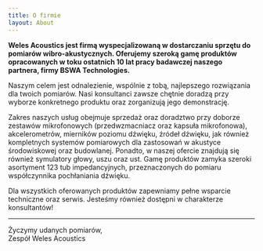 ```yaml
---
title: O firmie
layout: About
---
```


**Weles Acoustics jest firmą wyspecjalizowaną w dostarczaniu sprzętu do pomiarów wibro-akustycznych. Oferujemy szeroką gamę produktów opracowanych w toku ostatnich 10 lat pracy badawczej naszego partnera, firmy BSWA Technologies.**

Naszym celem jest odnalezienie, wspólnie z tobą, najlepszego rozwiązania dla twoich pomiarów. Nasi konsultanci zawsze chętnie doradzą przy wyborze konkretnego produktu oraz zorganizują jego demonstrację.

Zakres naszych usług obejmuje sprzedaż oraz doradztwo przy doborze zestawów mikrofonowych (przedwzmacniacz oraz kapsuła mikrofonowa), akcelerometrów, mierników poziomu dźwięku, źródeł dźwięku, jak również kompletnych systemów pomiarowych dla zastosowań w akustyce środowiskowej oraz budowlanej. Ponadto, w naszej ofercie znajdują się również symulatory głowy, uszu oraz ust. Gamę produktów zamyka szeroki asortyment 123 tub impedancyjnych, przeznaczonych do pomiaru współczynnika pochłaniania dźwięku.

<!-- – Pełna oferta Weles Acoustics dostępna [tutaj](/products). -->

Dla wszystkich oferowanych produktów zapewniamy pełne wsparcie techniczne oraz serwis. Jesteśmy również dostępni w charakterze konsultantów!

---

Życzymy udanych pomiarów,  
Zespół Weles Acoustics
